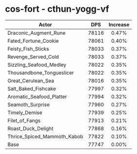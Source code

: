 # cos-fort - cthun-yogg-vf
| Actor | DPS | Increase |
|---|:---:|:---:|
|Draconic_Augment_Rune|78116|0.47%|
|Fated_Fortune_Cookie|78061|0.40%|
|Feisty_Fish_Sticks|78033|0.37%|
|Revenge_Served_Cold|78033|0.37%|
|Sizzling_Seafood_Medley|78022|0.35%|
|Thousandbone_Tongueslicer|78022|0.35%|
|Great_Cerulean_Sea|78016|0.35%|
|Salt_Baked_Fishcake|77997|0.32%|
|Aromatic_Seafood_Platter|77994|0.32%|
|Seamoth_Surprise|77960|0.27%|
|Timely_Demise|77939|0.25%|
|Filet_of_Fangs|77913|0.21%|
|Roast_Duck_Delight|77868|0.16%|
|Thrice_Spiced_Mammoth_Kabob|77822|0.10%|
|Base|77747|0.00%|
